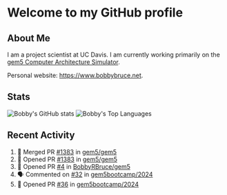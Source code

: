 # Welcome to my GitHub profile

## About Me

I am a project scientist at UC Davis. I am currently working primarily on the [gem5 Computer Architecture Simulator](https://github.com/gem5).

Personal website: <https://www.bobbybruce.net>.

## Stats

![Bobby's GitHub stats](https://github-readme-stats.vercel.app/api?username=bobbyrbruce&show_icons=true&theme=responsive&include_all_commits=true&count_private=true&show=reviews&disable_animations=true)
![Bobby's Top Languages ](https://github-readme-stats.vercel.app/api/top-langs/?username=bobbyrbruce&layout=compact&theme=responsive&count_private=true&langs_count=10&disable_animations=true)

## Recent Activity

<!--START_SECTION:activity-->
1. 🎉 Merged PR [#1383](https://github.com/gem5/gem5/pull/1383) in [gem5/gem5](https://github.com/gem5/gem5)
2. 💪 Opened PR [#1383](https://github.com/gem5/gem5/pull/1383) in [gem5/gem5](https://github.com/gem5/gem5)
3. 💪 Opened PR [#4](https://github.com/BobbyRBruce/gem5/pull/4) in [BobbyRBruce/gem5](https://github.com/BobbyRBruce/gem5)
4. 🗣 Commented on [#32](https://github.com/gem5bootcamp/2024/pull/32#issuecomment-2248739764) in [gem5bootcamp/2024](https://github.com/gem5bootcamp/2024)
5. 💪 Opened PR [#36](https://github.com/gem5bootcamp/2024/pull/36) in [gem5bootcamp/2024](https://github.com/gem5bootcamp/2024)
<!--END_SECTION:activity-->
